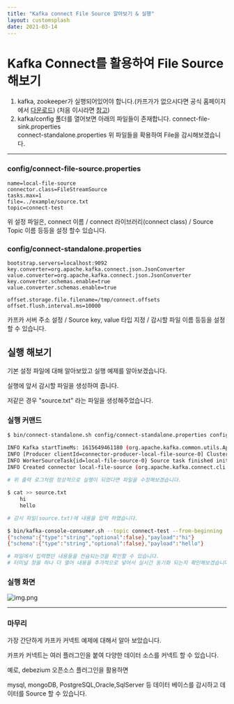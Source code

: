 ```yaml
---
title: "Kafka connect File Source 알아보기 & 실행"
layout: customsplash
date: 2021-03-14
---
```


# Kafka Connect를 활용하여 File Source 해보기

1. kafka, zookeeper가 실행되어있어야 합니다.(카프가가 없으시다면 공식 홈페이지에서 [다운로드](https://www.apache.org/dyn/closer.cgi?path=/kafka/2.7.0/kafka_2.13-2.7.0.tgz))
   (처음 이시라면 [참고](https://kth12.github.io/kafka-quick-start/))
2. kafka/config 폴더를 열어보면 아래의 파일들이 존재합니다.
   connect-file-sink.properties     
   connect-standalone.properties
   위 파일들을 확용하여 File을 감시해보겠습니다.

---

### config/connect-file-source.properties

```shell
name=local-file-source
connector.class=FileStreamSource
tasks.max=1
file=../example/source.txt
topic=connect-test
```

위 설정 파일은, connect 이름 / connect 라이브러리(connect class) / Source Topic 이름  등등을 설정 할수 있습니다.

### config/connect-standalone.properties

```shell
bootstrap.servers=localhost:9092
key.converter=org.apache.kafka.connect.json.JsonConverter
value.converter=org.apache.kafka.connect.json.JsonConverter
key.converter.schemas.enable=true
value.converter.schemas.enable=true

offset.storage.file.filename=/tmp/connect.offsets
offset.flush.interval.ms=10000
```

카프카 서버 주소 설정 / Source key, value 타입 지정 / 감시할 파일 이름 등등을 설정 할 수 있습니다.

## 실행 해보기

기본 설정 파일에 대해 알아보았고 실행 예제를 알아보겠습니다.

실행에 앞서 감시할 파일을 생성하여 줍니다.

저같은 경우 "source.txt" 라는 파일을 생성해주었습니다.

### 실행 커맨드

```bash
$ bin/connect-standalone.sh config/connect-standalone.properties config/connect-file-source.properties

INFO Kafka startTimeMs: 1615649461180 (org.apache.kafka.common.utils.AppInfoParser:121)
INFO [Producer clientId=connector-producer-local-file-source-0] Cluster ID: ovrhH6KaQnOfZ0SseIBV6g (org.apache.kafka.clients.Metadata:279)
INFO WorkerSourceTask{id=local-file-source-0} Source task finished initialization and start (org.apache.kafka.connect.runtime.WorkerSourceTask:233)
INFO Created connector local-file-source (org.apache.kafka.connect.cli.ConnectStandalone:112)
 
# 위 출력 로그처럼 정상적으로 실행이 되었다면 파일을 수정해보겠습니다.

$ cat >> source.txt
	hi
	hello

# 감시 파일(source.txt)에 내용을 입력 하였습니다.

$ bin/kafka-console-consumer.sh --topic connect-test --from-beginning  --bootstrap-server localhost:9092
{"schema":{"type":"string","optional":false},"payload":"hi"}
{"schema":{"type":"string","optional":false},"payload":"hello"}

# 파일에서 입력했던 내용들을 컨슘되는것을 확인할 수 있습니다.
# 터미널 창을 하나 더 열어 내용을 추가적으로 넣어서 실시간 동기화 되는지 확인해보겠습니다.
```

### 실행 화면

![img.png](/kafkaconnectgif.gif)

---

### 마무리

가장 간단하게 카프카 커넥트 예제에 대해서 알아 보았습니다.

카프카 커넥트는 여러 플러그인을 붙여 다양한 데이터 소스를 커넥트 할 수 있습니다.

예로, debezium 오픈소스 플러그인을 활용하면

mysql, mongoDB, PostgreSQL,Oracle,SqlServer 등 데이터 베이스를 감시하고 데이터를 Source 할 수 있습니다.
